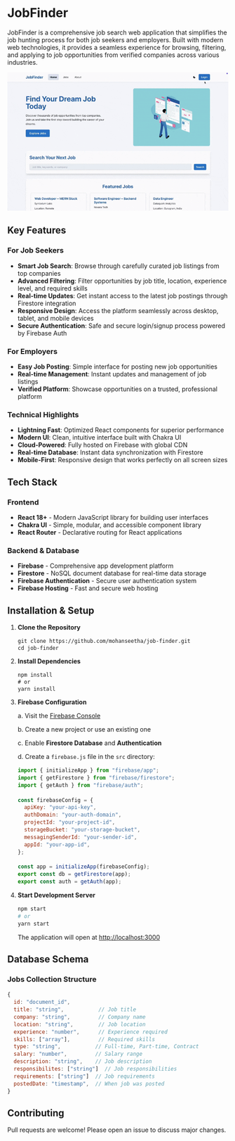 # JobFinder
JobFinder is a comprehensive job search web application that simplifies the job hunting process for both job seekers and employers. Built with modern web technologies, it provides a seamless experience for browsing, filtering, and applying to job opportunities from verified companies across various industries.

![Demo](assets/demo.gif)

## Key Features
### For Job Seekers

- **Smart Job Search**: Browse through carefully curated job listings from top companies
- **Advanced Filtering**: Filter opportunities by job title, location, experience level, and required skills
- **Real-time Updates**: Get instant access to the latest job postings through Firestore integration
- **Responsive Design**: Access the platform seamlessly across desktop, tablet, and mobile devices
- **Secure Authentication**: Safe and secure login/signup process powered by Firebase Auth

### For Employers

- **Easy Job Posting**: Simple interface for posting new job opportunities
- **Real-time Management**: Instant updates and management of job listings
- **Verified Platform**: Showcase opportunities on a trusted, professional platform

### Technical Highlights

- **Lightning Fast**: Optimized React components for superior performance
- **Modern UI**: Clean, intuitive interface built with Chakra UI
- **Cloud-Powered**: Fully hosted on Firebase with global CDN
- **Real-time Database**: Instant data synchronization with Firestore
- **Mobile-First**: Responsive design that works perfectly on all screen sizes

## Tech Stack

### Frontend

- **React 18+** - Modern JavaScript library for building user interfaces
- **Chakra UI** - Simple, modular, and accessible component library
- **React Router** - Declarative routing for React applications

### Backend & Database

- **Firebase** - Comprehensive app development platform
- **Firestore** - NoSQL document database for real-time data storage
- **Firebase Authentication** - Secure user authentication system
- **Firebase Hosting** - Fast and secure web hosting

## Installation & Setup

1. **Clone the Repository**

   ```
   git clone https://github.com/mohanseetha/job-finder.git
   cd job-finder
   ```

2. **Install Dependencies**

   ```
   npm install
   # or
   yarn install
   ```

3. **Firebase Configuration**

   a. Visit the [Firebase Console](https://console.firebase.google.com/)

   b. Create a new project or use an existing one

   c. Enable **Firestore Database** and **Authentication**

   d. Create a `firebase.js` file in the `src` directory:

   ```javascript
   import { initializeApp } from "firebase/app";
   import { getFirestore } from "firebase/firestore";
   import { getAuth } from "firebase/auth";

   const firebaseConfig = {
     apiKey: "your-api-key",
     authDomain: "your-auth-domain",
     projectId: "your-project-id",
     storageBucket: "your-storage-bucket",
     messagingSenderId: "your-sender-id",
     appId: "your-app-id",
   };

   const app = initializeApp(firebaseConfig);
   export const db = getFirestore(app);
   export const auth = getAuth(app);
   ```

4. **Start Development Server**

   ```bash
   npm start
   # or
   yarn start
   ```

   The application will open at [http://localhost:3000](http://localhost:3000)

## Database Schema

### Jobs Collection Structure

```javascript
{
  id: "document_id",
  title: "string",           // Job title
  company: "string",         // Company name
  location: "string",        // Job location
  experience: "number",      // Experience required
  skills: ["array"],         // Required skills
  type: "string",           // Full-time, Part-time, Contract
  salary: "number",         // Salary range
  description: "string",    // Job description
  responsibilites: ["string"]  // Job responsibilities
  requirements: ["string"]  // Job requirements
  postedDate: "timestamp",  // When job was posted
}
```

## Contributing
Pull requests are welcome! Please open an issue to discuss major changes.

